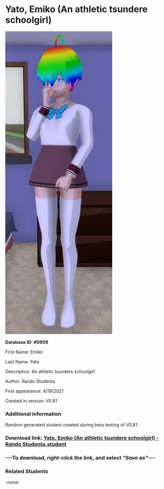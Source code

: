 # Yato, Emiko (An athletic tsundere schoolgirl)

<img src="../../Files/Images/Yato, Emiko (An athletic tsundere schoolgirl).png" title="Yato, Emiko (An athletic tsundere schoolgirl) - Rando Studenta">

**Database ID: #0909**

First Name: Emiko

Last Name: Yato

Description: An athletic tsundere schoolgirl

Author: Rando Studenta

First appearance: 4/19/2021

Created in version: V0.81

### Additional information

Random generated student created during beta testing of V0.81.

### Download link: <a href="https://raw.githubusercontent.com/Arbiter1223/Daigaku-Gurashi-Custom-Students/master/Files/Student%20Files/Yato%2C%20Emiko%20(An%20athletic%20tsundere%20schoolgirl)%20-%20Rando%20Studenta.student">Yato, Emiko (An athletic tsundere schoolgirl) - Rando Studenta.student</a>

### ---**To download, _right-click_ the link, and select _"Save as"_**---

### Related Students

-none-
